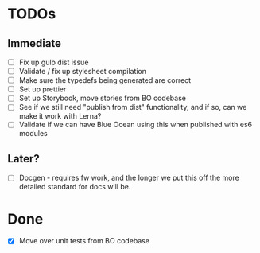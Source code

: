 # TODOs

## Immediate

* [ ] Fix up gulp dist issue
* [ ] Validate / fix up stylesheet compilation
* [ ] Make sure the typedefs being generated are correct
* [ ] Set up prettier
* [ ] Set up Storybook, move stories from BO codebase
* [ ] See if we still need "publish from dist" functionality, and if so, can we make it work with Lerna?
* [ ] Validate if we can have Blue Ocean using this when published with es6 modules

## Later?

* [ ] Docgen - requires fw work, and the longer we put this off the more detailed standard for docs will be.

# Done

* [X] Move over unit tests from BO codebase